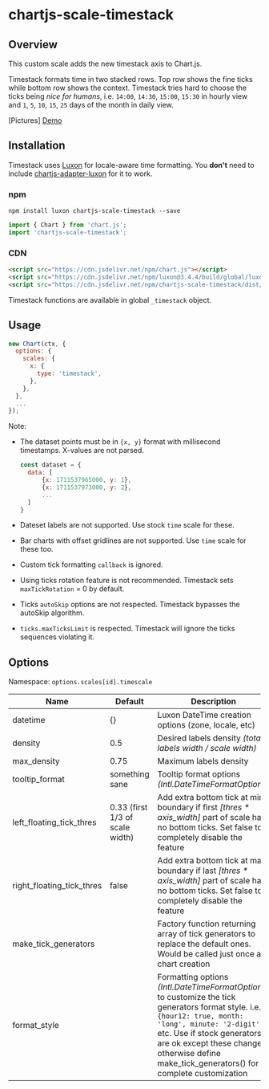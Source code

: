 # chartjs-scale-timestack

## Overview

This custom scale adds the new timestack axis to Chart.js.

Timestack formats time in two stacked rows. Top row shows the fine ticks while bottom row
shows the context.
Timestack tries hard to choose the ticks being _nice for humans_, i.e. `14:00`, `14:30`, `15:00`, `15:30` in hourly view and `1`, `5`, `10`, `15`, `25` days of the month in daily view.

[Pictures]
[Demo](https://raw.githubusercontent.com/jkmnt/chartjs-scale-timestack/main/demo/index.html)

## Installation

Timestack uses [Luxon](https://moment.github.io/luxon/) for locale-aware time formatting.
You **don't** need to include [chartjs-adapter-luxon](https://github.com/chartjs/chartjs-adapter-luxon) for it to work.

### npm

```
npm install luxon chartjs-scale-timestack --save
```

```javascript
import { Chart } from 'chart.js';
import 'chartjs-scale-timestack';
```

### CDN

```html
<script src="https://cdn.jsdelivr.net/npm/chart.js"></script>
<script src="https://cdn.jsdelivr.net/npm/luxon@3.4.4/build/global/luxon.min.js"></script>
<script src="https://cdn.jsdelivr.net/npm/chartjs-scale-timestack/dist/chartjs-scale-timestack.min.js"></script>
```

Timestack functions are available in global `_timestack` object.

## Usage

```javascript
new Chart(ctx, {
  options: {
    scales: {
      x: {
        type: 'timestack',
      },
    },
  },
  ...
});
```

Note:

- The dataset points must be in `{x, y}` format with millisecond timestamps. X-values are not parsed.

  ```javascript
  const dataset = {
    data: [
        {x: 1711537965000, y: 1},
        {x: 1711537973000, y: 2},
        ...
    ]
  }
  ```

- Dateset labels are not supported. Use stock `time` scale for these.
- Bar charts with offset gridlines are not supported. Use `time` scale for these too.
- Custom tick formatting `callback` is ignored.
- Using ticks rotation feature is not recommended. Timestack sets `maxTickRotation` = 0 by default.
- Ticks `autoSkip` options are not respected. Timestack bypasses the autoSkip algorithm.
- `ticks.maxTicksLimit` is respected. Timestack will ignore the ticks sequences violating it.

## Options

Namespace: `options.scales[id].timescale`

| Name                      | Default                         | Description                                                                                                                                                                                                                                                                           |
| ------------------------- | ------------------------------- | ------------------------------------------------------------------------------------------------------------------------------------------------------------------------------------------------------------------------------------------------------------------------------------- |
| datetime                  | {}                              | Luxon DateTime creation options (zone, locale, etc)                                                                                                                                                                                                                                   |
| density                   | 0.5                             | Desired labels density _(total labels width / scale width)_                                                                                                                                                                                                                           |
| max_density               | 0.75                            | Maximum labels density                                                                                                                                                                                                                                                                |
| tooltip_format            | something sane                  | Tooltip format options _(Intl.DateTimeFormatOptions)_                                                                                                                                                                                                                                 |
| left_floating_tick_thres  | 0.33 (first 1/3 of scale width) | Add extra bottom tick at min boundary if first _[thres * axis_width]_ part of scale has no bottom ticks. Set false to completely disable the feature                                                                                                                                  |
| right_floating_tick_thres | false                           | Add extra bottom tick at max boundary if last _[thres * axis_width]_ part of scale has no bottom ticks. Set false to completely disable the feature                                                                                                                                   |
| make_tick_generators      |                                 | Factory function returning array of tick generators to replace the default ones. Would be called just once at chart creation                                                                                                                                                          |
| format_style              |                                 | Formatting options _(Intl.DateTimeFormatOptions)_ to customize the tick generators format style. i.e. `{hour12: true, month: 'long', minute: '2-digit'}` etc. Use if stock generators are ok except these changes, otherwise define make_tick_generators() for complete customization |
